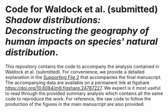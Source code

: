 # Code for Waldock et al. (submitted) *Shadow distributions: Deconstructing the geography of human impacts on species' natural distribution*.

This repository contains the code to accompany the analysis contained in Waldock et al. (submitted). For convenience, we provide a detailed explanation in the [Supporting File 2](https://github.com/wyss-swiss-fish/xAI-demonstration/blob/d348eb0a0c1351da28c140adaf214c1c08e504ab/Appendix%204%20Explainable%20AI%20for%20SDMs%20code.pdf) that accompanies the final manuscript. The accompanying data are available on a permanent link at figshare https://doi.org/10.6084/m9.figshare.24787227. We expect is it most useful to read through the provided summary analysis which contains all the same code to reproduce the work. For reference, the raw code to follow the production of the figures in the main manuscript are also provided.
